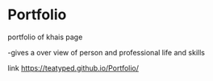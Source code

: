 # Portfolio
portfolio of khais page

-gives a over view of person and professional  life and skills

link 
https://teatyped.github.io/Portfolio/

  
